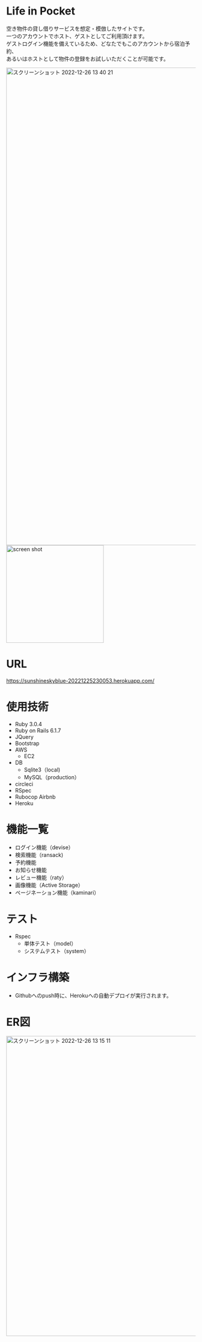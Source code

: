 # Life in Pocket
空き物件の貸し借りサービスを想定・模倣したサイトです。</br>
一つのアカウントでホスト、ゲストとしてご利用頂けます。</br>
ゲストログイン機能を備えているため、どなたでもこのアカウントから宿泊予約、</br>
あるいはホストとして物件の登録をお試しいただくことが可能です。

<img width="1267" alt="スクリーンショット 2022-12-26 13 40 21" src="https://user-images.githubusercontent.com/109893844/209501020-de96acbc-74ae-4397-b73b-7836f0c053b1.png">

<img width="259" alt="screen shot" src="https://user-images.githubusercontent.com/109893844/209503347-ef2c5034-3ec5-47bb-b652-9a91e8010861.png">


# URL
https://sunshineskyblue-20221225230053.herokuapp.com/


# 使用技術
- Ruby  3.0.4
- Ruby on Rails  6.1.7
- JQuery
- Bootstrap
- AWS
  - EC2
- DB
  - Sqlite3（local)
  - MySQL（production）
- circleci
- RSpec
- Rubocop Airbnb
- Heroku


# 機能一覧
- ログイン機能（devise）
- 検索機能（ransack)
- 予約機能
- お知らせ機能
- レビュー機能（raty）
- 画像機能（Active Storage）
- ページネーション機能（kaminari）


# テスト
- Rspec
  - 単体テスト（model）
  - システムテスト（system）

# インフラ構築
- Githubへのpush時に、Herokuへの自動デプロイが実行されます。

# ER図
<img width="796" alt="スクリーンショット 2022-12-26 13 15 11" src="https://user-images.githubusercontent.com/109893844/209499228-e9e400a6-2ff3-4f84-8e6a-a8b8a6a0bcbc.png">
